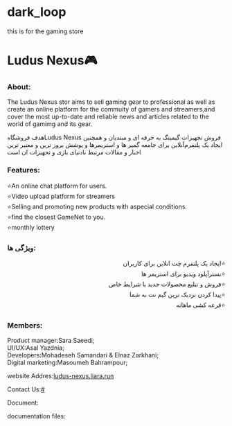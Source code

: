# dark_loop
this is for the gaming store
<h1>Ludus Nexus🎮</h1>
<h3>About:</h3>
<p>The Ludus Nexus stor aims to sell gaming  gear to professional
as well as create an online platform for the commuity of gamers and streamers,and cover the most up-to-date and reliable news and articles related to the world of gamimg and its gear.</p>
<p>هدف فروشگاه<span>Ludus Nexus</span> فروش تجهیزات گیمینگ به حرفه ای و 
مبتدیان‌ و همچنین ایجاد یک پلتفرم‌آنلاین برای جامعه گمیر ها 
و استریمرها و پوشش بروز ترین و معتبر ترین اخبار‌‌ و مقالات مرتبط بادنیای بازی و تجهیزات ان است
</p>
<h3>Features:</h3>
<dl>
<dt>⭐An online chat platform for users.</dt>
<dt>⭐Video upload platform for streamers</dt>
<dt>⭐Selling and promoting new products with aspecial conditions.</dt>
<dt>⭐find the closest GameNet to you.</dt>
<dt>⭐monthly lottery</dt>
</dl>
<h3> ویژگی ها:</h3>
<dl dir="rtl">

<dt>⭐ایجاد یک پلتفرم چت انلاین برای کاربران </dt>
<dt>⭐بستر‌آپلود ویدیو برای استریمر ها   </dt>
<dt>⭐فروش و تبلیغ محصولات جدید با شرایط خاص  </dt>
<dt>⭐پیدا کردن نزدیک ترین گیم نت به شما    <dt>
<dt>⭐قرعه کشی ماهانه   </dt>
</dl>
<h3>Members:</h3>
<dl>
<dt>Product manager:Sara Saeedi;</dt>
<dt>UI/UX:Asal Yazdnia;</dt>
<dt>Developers:Mohadeseh Samandari & Elnaz Zarkhani;</dt>
<dt>Digital marketing:Masoumeh Bahrampour;</dt>
</dl>
<p>website Addres:<a href="ludus-nexus.liara.run">ludus-nexus.liara.run</a></p>
<p>Contact Us:<a href="#">#</a></p>
Document:
<p>documentation files:<a href=""></a></p>